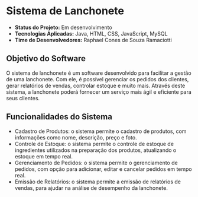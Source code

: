 # Sistema de Lanchonete

- **Status do Projeto:** Em desenvolvimento
- **Tecnologias Aplicadas:** Java, HTML, CSS, JavaScript, MySQL
- **Time de Desenvolvedores:** Raphael Cones de Souza Ramaciotti

## Objetivo do Software
O sistema de lanchonete é um software desenvolvido para facilitar a gestão de uma lanchonete. Com ele, é possível gerenciar os pedidos dos clientes, gerar relatórios de vendas, controlar estoque e muito mais. Através deste sistema, a lanchonete poderá fornecer um serviço mais ágil e eficiente para seus clientes.

## Funcionalidades do Sistema
- Cadastro de Produtos: o sistema permite o cadastro de produtos, com informações como nome, descrição, preço e foto.
- Controle de Estoque: o sistema permite o controle de estoque de ingredientes utilizados na preparação dos produtos, atualizando o estoque em tempo real.
- Gerenciamento de Pedidos: o sistema permite o gerenciamento de pedidos, com opção para adicionar, editar e cancelar pedidos em tempo real.
- Emissão de Relatórios: o sistema permite a emissão de relatórios de vendas, para ajudar na análise de desempenho da lanchonete.
